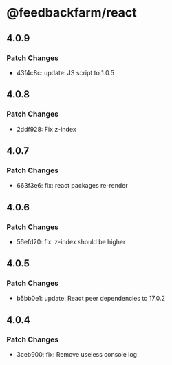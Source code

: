 # @feedbackfarm/react

## 4.0.9

### Patch Changes

- 43f4c8c: update: JS script to 1.0.5

## 4.0.8

### Patch Changes

- 2ddf928: Fix z-index

## 4.0.7

### Patch Changes

- 663f3e6: fix: react packages re-render

## 4.0.6

### Patch Changes

- 56efd20: fix: z-index should be higher

## 4.0.5

### Patch Changes

- b5bb0e1: update: React peer dependencies to 17.0.2

## 4.0.4

### Patch Changes

- 3ceb900: fix: Remove useless console log
